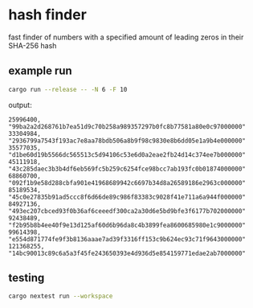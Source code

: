 # hash finder

fast finder of numbers with a specified amount of leading zeros in their SHA-256 hash

## example run

```sh
cargo run --release -- -N 6 -F 10
```

output:

```
25996400, "99ba2a2d268761b7ea51d9c70b258a989357297b0fc8b77581a80e0c97000000"
33304984, "2936799a7543f193ac7e8aa78bdb506a8b9f98c9830e8b6dd05e1a9b4e000000"
35577035, "d1be60d19b5566dc565513c5d94106c53e6d0a2eae2fb24d14c374ee7b000000"
45111918, "43c285daec3b3b4df6eb569fc5b259c6254fce98bcc7ab193fc0b01874000000"
68860700, "092f1b9e58d288cbfa901e41968689942c6697b34d8a26589186e2963c000000"
85189534, "45c0e27835b91ad5ccc8f6d66de89c986f83383c9028f41e711a6a944f000000"
84927136, "493ec207cbced93f0b36af6ceeedf300ca2a30d6e5bd9bfe3f6177b702000000"
92438489, "f2b95b8b4ee40f9e13d125af60d6b96da8c4b3899fea8600685980e1c9000000"
99614398, "e554d871774fe9f3b8136aaae7ad39f3316ff153c9b624ec93c71f9643000000"
121368255, "14bc90013c89c6a5a3f45fe243650393e4d936d5e854159771edae2ab7000000"
```

## testing

```sh
cargo nextest run --workspace
```
